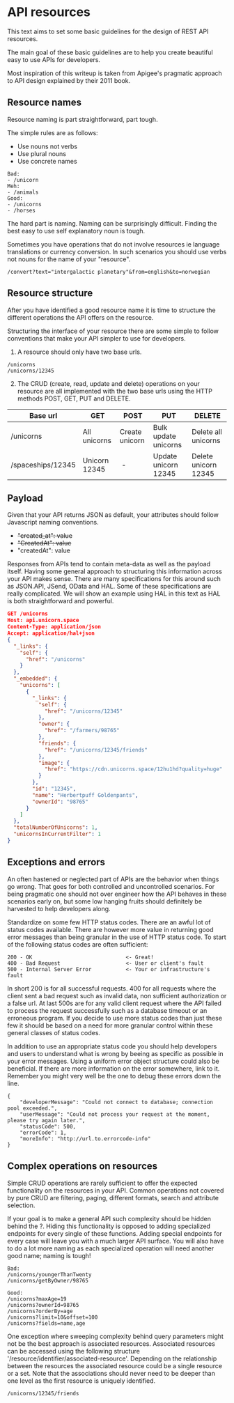 # API resources

This text aims to set some basic guidelines for the design of REST API resources.

The main goal of these basic guidelines are to help you create beautiful easy to use APIs for developers.

Most inspiration of this writeup is taken from Apigee's pragmatic approach to API design explained by their 2011 book.

## Resource names

Resource naming is part straightforward, part tough.

The simple rules are as follows:
- Use nouns not verbs
- Use plural nouns
- Use concrete names

````
Bad:
- /unicorn
Meh:
- /animals
Good:
- /unicorns
- /horses
````

The hard part is naming. Naming can be surprisingly difficult. Finding the best easy to use self explanatory noun is tough.

Sometimes you have operations that do not involve resources ie language translations or currency conversion. In such scenarios you should use verbs not nouns for the name of your "resource".
````
/convert?text="intergalactic planetary"&from=english&to=norwegian
````

## Resource structure

After you have identified a good resource name it is time to structure the different operations the API offers on the resource.

Structuring the interface of your resource there are some simple to follow conventions that make your API simpler to use for developers.

1. A resource should only have two base urls.
````
/unicorns
/unicorns/12345
````
2. The CRUD (create, read, update and delete) operations on your resource are all implemented with the two base urls using the HTTP methods POST, GET, PUT and DELETE.

Base url | GET | POST | PUT | DELETE
---|---|---|---|---
/unicorns | All unicorns | Create unicorn | Bulk update unicorns | Delete all unicorns
/spaceships/12345 | Unicorn 12345 | - | Update unicorn 12345 | Delete unicorn 12345

## Payload

Given that your API returns JSON as default, your attributes should follow Javascript naming conventions.

- ~~"created_at": value~~
- ~~"CreatedAt": value~~
- "createdAt": value

Responses from APIs tend to contain meta-data as well as the payload itself. Having some general approach to structuring this information across your API makes sense. There are many specifications for this around such as JSON.API, JSend, OData and HAL. Some of these specifications are really complicated. We will show an example using HAL in this text as HAL is both straightforward and powerful.

````json
GET /unicorns  
Host: api.unicorn.space
Content-Type: application/json
Accept: application/hal+json
{
  "_links": {
    "self": {
      "href": "/unicorns"
    }
  },
  "_embedded": {
    "unicorns": [
      {
        "_links": {
          "self": {
            "href": "/unicorns/12345"
          },
          "owner": {
            "href": "/farmers/98765"
          },
          "friends": {
            "href": "/unicorns/12345/friends"
          },
          "image": {
            "href": "https://cdn.unicorns.space/12hu1hd?quality=huge"
          }
        },
        "id": "12345",
        "name": "Herbertpuff Goldenpants",
        "ownerId": "98765"
      }
    ]
  },
  "totalNumberOfUnicorns": 1,
  "unicornsInCurrentFilter": 1
}
````

## Exceptions and errors

An often hastened or neglected part of APIs are the behavior when things go wrong. That goes for both controlled and uncontrolled scenarios. For being pragmatic one should not over engineer how the API behaves in these scenarios early on, but some low hanging fruits should definitely be harvested to help developers along.

Standardize on some few HTTP status codes. There are an awful lot of status codes available. There are however more value in returning good error messages than being granular in the use of HTTP status code. To start of the following status codes are often sufficient:
````
200 - OK                              <- Great!
400 - Bad Request                     <- User or client's fault
500 - Internal Server Error           <- Your or infrastructure's fault
````
In short 200 is for all successful requests. 400 for all requests where the client sent a bad request such as invalid data, non sufficient authorization or a false url. At last 500s are for any valid client request where the API failed to process the request successfully such as a database timeout or an erroneous program. If you decide to use more status codes than just these few it should be based on a need for more granular control within these general classes of status codes.

In addition to use an appropriate status code you should help developers and users to understand what is wrong by beeing as specific as possible in your error messages. Using a uniform error object structure could also be beneficial. If there are more information on the error somewhere, link to it. Remember you might very well be the one to debug these errors down the line.
````
{
    "developerMessage": "Could not connect to database; connection pool exceeded.",
    "userMessage": "Could not process your request at the moment, please try again later.",
    "statusCode": 500,
    "errorCode": 1,
    "moreInfo": "http://url.to.errorcode-info"
}
````

## Complex operations on resources

Simple CRUD operations are rarely sufficient to offer the expected functionality on the resources in your API. Common operations not covered by pure CRUD are filtering, paging, different formats, search and attribute selection.

If your goal is to make a general API such complexity should be hidden behind the ?. Hiding this functionality is opposed to adding specialized endpoints for every single of these functions. Adding special endpoints for every case will leave you with a much larger API surface. You will also have to do a lot more naming as each specialized operation will need another good name; naming is tough!

````
Bad:
/unicorns/youngerThanTwenty
/unicorns/getByOwner/98765

Good:
/unicorns?maxAge=19
/unicorns?ownerId=98765
/unicorns?orderBy=age
/unicorns?limit=10&offset=100
/unicorns?fields=name,age
````

One exception where sweeping complexity behind query parameters might not be the best approach is associated resources. Associated resources can be accessed using the following structure '/resource/identifier/associated-resource'. Depending on the relationship between the resources the associated resource could be a single resource or a set. Note that the associations should never need to be deeper than one level as the first resource is uniquely identified.
````
/unicorns/12345/friends
````
